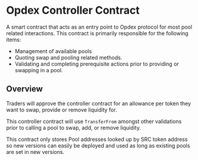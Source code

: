 # Opdex Controller Contract

A smart contract that acts as an entry point to Opdex protocol for most pool related interactions. This contract is primarily responsible for the following items:
- Management of available pools
- Quoting swap and pooling related methods. 
- Validating and completing prerequisite actions prior to providing or swapping in a pool.

## Overview 

Traders will approve the controller contract for an allowance per token they want to swap, provide or remove liquidity for. 

This controller contract will use `TransferFrom` amongst other validations prior to calling a pool to swap, add, or remove liquidity.

This contract only stores Pool addresses looked up by SRC token address so new versions can easily be deployed and used as long as existing pools are set in new versions.